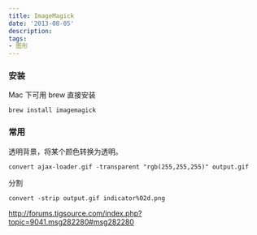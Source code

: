 ```yaml
---
title: ImageMagick
date: '2013-08-05'
description:
tags:
- 图形
---
```


### 安装

Mac 下可用 brew 直接安装
	
	brew install imagemagick

### 常用

透明背景，将某个颜色转换为透明。
	
	convert ajax-loader.gif -transparent "rgb(255,255,255)" output.gif 

分割 
	
	convert -strip output.gif indicator%02d.png
	

http://forums.tigsource.com/index.php?topic=9041.msg282280#msg282280

